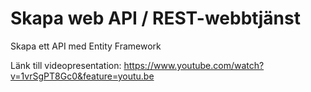 ﻿# Skapa web API / REST-webbtjänst

Skapa ett API med Entity Framework

Länk till videopresentation: https://www.youtube.com/watch?v=1vrSgPT8Gc0&feature=youtu.be